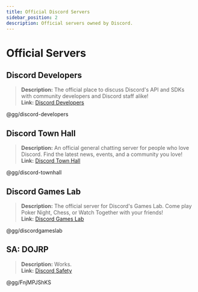 ```yaml
---
title: Official Discord Servers
sidebar_position: 2
description: Official servers owned by Discord.
---
```


# Official Servers

## Discord Developers

> **Description:** The official place to discuss Discord's API and SDKs with community developers and Discord staff alike!   <br/>
**Link:** [Discord Developers](https://discord.gg/discord-developers)

@gg/discord-developers

## Discord Town Hall

> **Description:** An official general chatting server for people who love Discord.  Find the latest news, events, and a community you love!   <br/>
**Link:** [Discord Town Hall](https://discord.gg/discord-townhall)

@gg/discord-townhall

## Discord Games Lab

> **Description:** The official server for Discord's Games Lab. Come play Poker Night, Chess, or Watch Together with your friends!   <br/>
**Link:** [Discord Games Lab](https://discord.gg/discordgameslab)

@gg/discordgameslab

## SA: DOJRP 

> **Description:** Works.  <br/>
**Link:** [Discord Safety](https://discord.gg/FnjMPJShKS)

@gg/FnjMPJShKS
